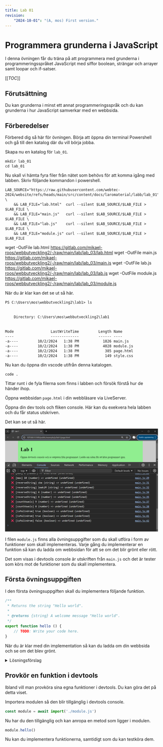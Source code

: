 ```yaml
---
title: Lab 01
revision:
    "2024-10-01": "(A, mos) First version."
---
```

Programmera grunderna i JavaScript
===========================

I denna övningen får du träna på att programmera med grunderna i programmeringsspråket JavaScript med siffor boolean, strängar och arrayer samt loopar och if-satser.

[[_TOC_]]

<!--
TODO

* string
    * replaceSpaces
    * capitalizeWords
    * countCharacter (vilket tecken förekommer mest)
-->


Förutsättning
---------------------------

Du kan grunderna i minst ett annat programmeringsspråk och du kan grunderna i hur JavaScript samverkar med en webbsida.



Förberedelser
---------------------------

Förbered dig så här för övningen. Börja att öppna din terminal Powershell och gå till den katalog där du vill börja jobba.

Skapa nu en katalog för `lab_01`.

```
mkdir lab_01
cd lab_01
```

Nu skall vi hämta fyra filer från nätet som behövs för att komma igång med labben. Skriv följande kommandon i powershell.

```
LAB_SOURCE="https://raw.githubusercontent.com/webtec-2024/website/refs/heads/main/src/content/docs/laromaterial/labb/lab_01" \
    && LAB_FILE="lab.html"  curl --silent $LAB_SOURCE/$LAB_FILE > $LAB_FILE \
    && LAB_FILE="main.js"   curl --silent $LAB_SOURCE/$LAB_FILE > $LAB_FILE \
    && LAB_FILE="lab.js"    curl --silent $LAB_SOURCE/$LAB_FILE > $LAB_FILE \
    && LAB_FILE="module.js" curl --silent $LAB_SOURCE/$LAB_FILE > $LAB_FILE 
```

wget -OutFile lab.html https://gitlab.com/mikael-roos/webbutveckling2/-/raw/main/lab/lab_03/lab.html
wget -OutFile main.js https://gitlab.com/mikael-roos/webbutveckling2/-/raw/main/lab/lab_03/main.js
wget -OutFile lab.js https://gitlab.com/mikael-roos/webbutveckling2/-/raw/main/lab/lab_03/lab.js
wget -OutFile module.js https://gitlab.com/mikael-roos/webbutveckling2/-/raw/main/lab/lab_03/module.js


När du är klar kan det se ut så här.

```
PS C:\Users\mos\webbutveckling2\lab1> ls


    Directory: C:\Users\mos\webbutveckling2\lab1


Mode                 LastWriteTime         Length Name
----                 -------------         ------ ----
-a----         10/2/2024   1:38 PM           1826 main.js
-a----         10/2/2024   1:38 PM           4028 module.js
-a----         10/2/2024   1:38 PM            385 page.html
-a----         10/2/2024   1:38 PM            149 style.css
```

Nu kan du öppna din vscode utifrån denna katalogen.

```
code .
```

Tittar runt i de fyla filerna som finns i labben och försök förstå hur de händer ihop. 

Öppna webbsidan `page.html` i din webbläsare via LiveServer.

Öppna din dev tools och fliken console. Här kan du exekvera hela labben och du får status utskriven.

Det kan se ut så här.

![Labben i devtools](img/lab.png)

I filen `module.js` finns alla övningsuppgifter som du skall utföra i form av funktioner som skall implementeras. Varje gång du implementerar en funktion så kan du ladda om webbsidan för att se om det blir grönt eller rött.

Det som visas i devtools console är utskriften från `main.js` och det är tester som körs mot de funktioner som du skall implementera.



Första övningsuppgiften
---------------------------

I den första övningsuppgiften skall du implementera följande funktion.

```js
/**
 * Returns the string "Hello world".
 *
 * @returns {string} A welcome message "Hello world".
 */
export function hello () {
    // TODO: Write your code here.
}
```

När du är klar med din implementation så kan du ladda om din webbsida och se om det blev grönt.

<details>
<summary>Lösningsförslag</summary>

```js
/**
 * Returns the string "Hello world".
 *
 * @returns {string} A welcome message "Hello world".
 */
export function hello () {
    // TODO: Write your code here.
    return "Hello world";
}
```

</details>



Provkör en funktion i devtools
---------------------------

Ibland vill man provköra sina egna funktioner i devtools. Du kan göra det på detta viset.

Importera modulen så den blir tillgänglig i devtools console.

```js
const module = await import('./module.js')
```

Nu har du den tillgänglig och kan anropa en metod som ligger i modulen.

```js
module.hello()
```

Nu kan du implementera funktionerna, samtidigt som du kan testköra dem.
